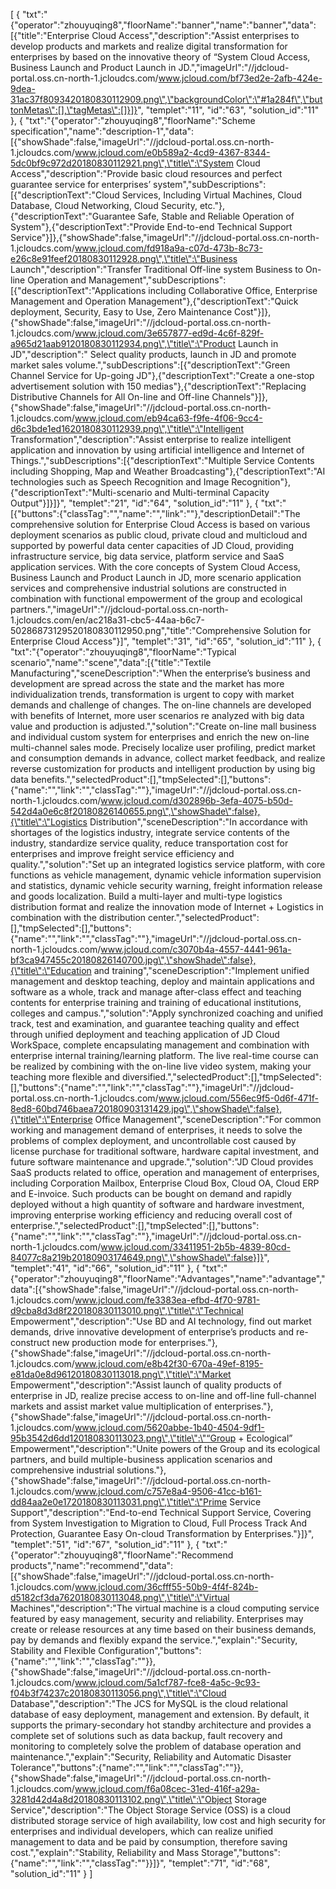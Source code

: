 [
	{
		"txt":"{\"operator\":\"zhouyuqing8\",\"floorName\":\"banner\",\"name\":\"banner\",\"data\":[{\"title\":\"Enterprise Cloud Access\",\"description\":\"Assist enterprises to develop products and markets and realize digital transformation for enterprises by based on the innovative theory of “System Cloud Access, Business Launch and Product Launch in JD.\",\"imageUrl\":\"//jdcloud-portal.oss.cn-north-1.jcloudcs.com/www.jcloud.com/bf73ed2e-2afb-424e-9dea-31ac37f8093420180830112909.png\",\"backgroundColor\":\"#1a284f\",\"buttonMetas\":[],\"tagMetas\":[]}]}",
		"templet":"11",
		"id":"63",
		"solution_id":"11"
	},
	{
		"txt":"{\"operator\":\"zhouyuqing8\",\"floorName\":\"Scheme specification\",\"name\":\"description-1\",\"data\":[{\"showShade\":false,\"imageUrl\":\"//jdcloud-portal.oss.cn-north-1.jcloudcs.com/www.jcloud.com/e0b589a2-4cd9-4367-8344-5dc0bf9c972d20180830112921.png\",\"title\":\"System Cloud Access\",\"description\":\"Provide basic cloud resources and perfect guarantee service for enterprises’ system\",\"subDescriptions\":[{\"descriptionText\":\"Cloud Services, Including Virtual Machines, Cloud Database, Cloud Networking, Cloud Security, etc.\"},{\"descriptionText\":\"Guarantee Safe, Stable and Reliable Operation of System\"},{\"descriptionText\":\"Provide End-to-end Technical Support Service\"}]},{\"showShade\":false,\"imageUrl\":\"//jdcloud-portal.oss.cn-north-1.jcloudcs.com/www.jcloud.com/fd918a9a-c07d-473b-8c73-e26c8e91feef20180830112928.png\",\"title\":\"Business Launch\",\"description\":\"Transfer Traditional Off-line system Business to On-line Operation and Management\",\"subDescriptions\":[{\"descriptionText\":\"Applications including Collaborative Office, Enterprise Management and Operation Management\"},{\"descriptionText\":\"Quick deployment, Security, Easy to Use, Zero Maintenance Cost\"}]},{\"showShade\":false,\"imageUrl\":\"//jdcloud-portal.oss.cn-north-1.jcloudcs.com/www.jcloud.com/3e657877-ed9d-4c6f-829f-a965d21aab9120180830112934.png\",\"title\":\"Product Launch in JD\",\"description\":\" Select quality products, launch in JD and promote market sales volume.\",\"subDescriptions\":[{\"descriptionText\":\"Green Channel Service for Up-going JD\"},{\"descriptionText\":\"Create a one-stop advertisement solution with 150 medias\"},{\"descriptionText\":\"Replacing Distributive Channels for All On-line and Off-line Channels\"}]},{\"showShade\":false,\"imageUrl\":\"//jdcloud-portal.oss.cn-north-1.jcloudcs.com/www.jcloud.com/eb94ca63-f9fe-4f06-9cc4-d6c3bde1ed1620180830112939.png\",\"title\":\"Intelligent Transformation\",\"description\":\"Assist enterprise to realize intelligent application and innovation by using artificial intelligence and Internet of Things.\",\"subDescriptions\":[{\"descriptionText\":\"Multiple Service Contents including Shopping, Map and Weather Broadcasting\"},{\"descriptionText\":\"AI technologies such as Speech Recognition and Image Recognition\"},{\"descriptionText\":\"Multi-scenario and Multi-terminal Capacity Output\"}]}]}",
		"templet":"21",
		"id":"64",
		"solution_id":"11"
	},
	{
		"txt":"[{\"buttons\":{\"classTag\":\"\",\"name\":\"\",\"link\":\"\"},\"descriptionDetail\":\"The comprehensive solution for Enterprise Cloud Access is based on various deployment scenarios as public cloud, private cloud and multicloud and supported by powerful data center capacities of JD Cloud, providing infrastructure service, big data service, platform service and SaaS application services. With the core concepts of System Cloud Access, Business Launch and Product Launch in JD, more scenario application services and comprehensive industrial solutions are constructed in combination with functional empowerment of the group and ecological partners.\",\"imageUrl\":\"//jdcloud-portal.oss.cn-north-1.jcloudcs.com/en/ac218a31-cbc5-44aa-b6c7-50286873129520180830112950.png\",\"title\":\"Comprehensive Solution for Enterprise Cloud Access\"}]",
		"templet":"31",
		"id":"65",
		"solution_id":"11"
	},
	{
		"txt":"{\"operator\":\"zhouyuqing8\",\"floorName\":\"Typical scenario\",\"name\":\"scene\",\"data\":[{\"title\":\"Textile Manufacturing\",\"sceneDescription\":\"When the enterprise’s business and development are spread across the state and the market has more individualization trends, transformation is urgent to copy with market demands and challenge of changes. The on-line channels are developed with benefits of Internet, more user scenarios re analyzed with big data value and production is adjusted.\",\"solution\":\"Create on-line mall business and individual custom system for enterprises and enrich the new on-line multi-channel sales mode. Precisely localize user profiling, predict market and consumption demands in advance, collect market feedback, and realize reverse customization for products and intelligent production by using big data benefits.\",\"selectedProduct\":[],\"tmpSelected\":[],\"buttons\":{\"name\":\"\",\"link\":\"\",\"classTag\":\"\"},\"imageUrl\":\"//jdcloud-portal.oss.cn-north-1.jcloudcs.com/www.jcloud.com/d302896b-3efa-4075-b50d-542d4a0e6c8f20180826140655.png\",\"showShade\":false},{\"title\":\"Logistics Distribution\",\"sceneDescription\":\"In accordance with shortages of the logistics industry, integrate service contents of the industry, standardize service quality, reduce transportation cost for enterprises and improve freight service efficiency and quality.\",\"solution\":\"Set up an integrated logistics service platform, with core functions as vehicle management, dynamic vehicle information supervision and statistics, dynamic vehicle security warning, freight information release and goods localization. Build a multi-layer and multi-type logistics distribution format and realize the innovation mode of Internet + Logistics in combination with the distribution center.\",\"selectedProduct\":[],\"tmpSelected\":[],\"buttons\":{\"name\":\"\",\"link\":\"\",\"classTag\":\"\"},\"imageUrl\":\"//jdcloud-portal.oss.cn-north-1.jcloudcs.com/www.jcloud.com/c3070b4a-4557-4441-961a-bf3ca947455c20180826140700.jpg\",\"showShade\":false},{\"title\":\"Education and training\",\"sceneDescription\":\"Implement unified management and desktop teaching, deploy and maintain applications and software as a whole, track and manage after-class effect and teaching contents for enterprise training and training of educational institutions, colleges and campus.\",\"solution\":\"Apply synchronized coaching and unified track, test and examination, and guarantee teaching quality and effect through unified deployment and teaching application of JD Cloud WorkSpace, complete encapsulating management and combination with enterprise internal training/learning platform. The live real-time course can be realized by combining with the on-line live video system, making your teaching more flexible and diversified.\",\"selectedProduct\":[],\"tmpSelected\":[],\"buttons\":{\"name\":\"\",\"link\":\"\",\"classTag\":\"\"},\"imageUrl\":\"//jdcloud-portal.oss.cn-north-1.jcloudcs.com/www.jcloud.com/556ec9f5-0d6f-471f-8ed8-60bd746baea720180903131429.jpg\",\"showShade\":false},{\"title\":\"Enterprise Office Management\",\"sceneDescription\":\"For common working and management demand of enterprises, it needs to solve the problems of complex deployment, and uncontrollable cost caused by license purchase for traditional software, hardware capital investment, and future software maintenance and upgrade.\",\"solution\":\"JD Cloud provides SaaS products related to office, operation and management of enterprises, including Corporation Mailbox, Enterprise Cloud Box, Cloud OA, Cloud ERP and E-invoice. Such products can be bought on demand and rapidly deployed without a high quantity of software and hardware investment, improving enterprise working efficiency and reducing overall cost of enterprise.\",\"selectedProduct\":[],\"tmpSelected\":[],\"buttons\":{\"name\":\"\",\"link\":\"\",\"classTag\":\"\"},\"imageUrl\":\"//jdcloud-portal.oss.cn-north-1.jcloudcs.com/www.jcloud.com/33411951-2b5b-4839-80cd-84077c8a219b20180903174649.png\",\"showShade\":false}]}",
		"templet":"41",
		"id":"66",
		"solution_id":"11"
	},
	{
		"txt":"{\"operator\":\"zhouyuqing8\",\"floorName\":\"Advantages\",\"name\":\"advantage\",\"data\":[{\"showShade\":false,\"imageUrl\":\"//jdcloud-portal.oss.cn-north-1.jcloudcs.com/www.jcloud.com/fe3383ea-efbd-4f70-9781-d9cba8d3d8f220180830113010.png\",\"title\":\"Technical Empowerment\",\"description\":\"Use BD and AI technology, find out market demands, drive innovative development of enterprise’s products and re-construct new production mode for enterprises.\"},{\"showShade\":false,\"imageUrl\":\"//jdcloud-portal.oss.cn-north-1.jcloudcs.com/www.jcloud.com/e8b42f30-670a-49ef-8195-e81da0e8d96120180830113018.png\",\"title\":\"Market Empowerment\",\"description\":\"Assist launch of quality products of enterprise in JD, realize precise access to on-line and off-line full-channel markets and assist market value multiplication of enterprises.\"},{\"showShade\":false,\"imageUrl\":\"//jdcloud-portal.oss.cn-north-1.jcloudcs.com/www.jcloud.com/5620abbe-1b40-4504-9df1-95b3542d6dd120180830113023.png\",\"title\":\"“Group + Ecological” Empowerment\",\"description\":\"Unite powers of the Group and its ecological partners, and build multiple-business application scenarios and comprehensive industrial solutions.\"},{\"showShade\":false,\"imageUrl\":\"//jdcloud-portal.oss.cn-north-1.jcloudcs.com/www.jcloud.com/c757e8a4-9506-41cc-b161-dd84aa2e0e1720180830113031.png\",\"title\":\"Prime Service Support\",\"description\":\"End-to-end Technical Support Service, Covering from System Investigation to Migration to Cloud, Full Process Track And Protection, Guarantee Easy On-cloud Transformation by Enterprises.\"}]}",
		"templet":"51",
		"id":"67",
		"solution_id":"11"
	},
	{
		"txt":"{\"operator\":\"zhouyuqing8\",\"floorName\":\"Recommend products\",\"name\":\"recommend\",\"data\":[{\"showShade\":false,\"imageUrl\":\"//jdcloud-portal.oss.cn-north-1.jcloudcs.com/www.jcloud.com/36cfff55-50b9-4f4f-824b-d5182cf3da7620180830113048.png\",\"title\":\"Virtual Machines\",\"description\":\"The virtual machine is a cloud computing service featured by easy management, security and reliability. Enterprises may create or release resources at any time based on their business demands, pay by demands and flexibly expand the service.\",\"explain\":\"Security, Stability and Flexible Configuration\",\"buttons\":{\"name\":\"\",\"link\":\"\",\"classTag\":\"\"}},{\"showShade\":false,\"imageUrl\":\"//jdcloud-portal.oss.cn-north-1.jcloudcs.com/www.jcloud.com/5a1cf787-fce8-4a5c-9c93-f04b3f74237c20180830113056.png\",\"title\":\"Cloud Database\",\"description\":\"The JCS for MySQL is the cloud relational database of easy deployment, management and extension. By default, it supports the primary-secondary hot standby architecture and provides a complete set of solutions such as data backup, fault recovery and monitoring to completely solve the problem of database operation and maintenance.\",\"explain\":\"Security, Reliability and Automatic Disaster Tolerance\",\"buttons\":{\"name\":\"\",\"link\":\"\",\"classTag\":\"\"}},{\"showShade\":false,\"imageUrl\":\"//jdcloud-portal.oss.cn-north-1.jcloudcs.com/www.jcloud.com/f6a08cec-31ed-416f-a29a-3281d42d4a8d20180830113102.png\",\"title\":\"Object Storage Service\",\"description\":\"The Object Storage Service (OSS) is a cloud distributed storage service of high availability, low cost and high security for enterprises and individual developers, which can realize unified management to data and be paid by consumption, therefore saving cost.\",\"explain\":\"Stability, Reliability and Mass Storage\",\"buttons\":{\"name\":\"\",\"link\":\"\",\"classTag\":\"\"}}]}",
		"templet":"71",
		"id":"68",
		"solution_id":"11"
	}
]